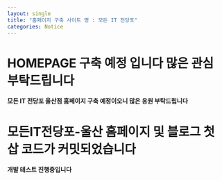 ```yaml
---
layout: single
title: "홈페이지 구축 사이트 명 : 모든 IT 전당포"
categories: Notice
---
```



# HOMEPAGE 구축 예정 입니다 많은 관심 부탁드립니다
<b>모든 IT 전당포 울산점 홈페이지 구축 예정이오니 많은 응원 부탁드립니다</b>


# 모든IT전당포-울산 홈페이지 및 블로그 첫삽 코드가 커밋되었습니다
<b>개발 테스트 진행중입니다</b>
